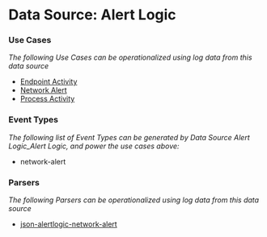 Data Source: Alert Logic
========================

### Use Cases

_The following Use Cases can be operationalized using log data from this data source_

* [Endpoint Activity](usecase_endpoint_activity.md)
* [Network Alert](usecase_network_alert.md)
* [Process Activity](usecase_process_activity.md)


### Event Types

_The following list of Event Types can be generated by Data Source Alert Logic_Alert Logic, and power the use cases above:_

- network-alert


### Parsers

_The following Parsers can be operationalized using log data from this data source_

* [json-alertlogic-network-alert](parserContent_json-alertlogic-network-alert.md)
